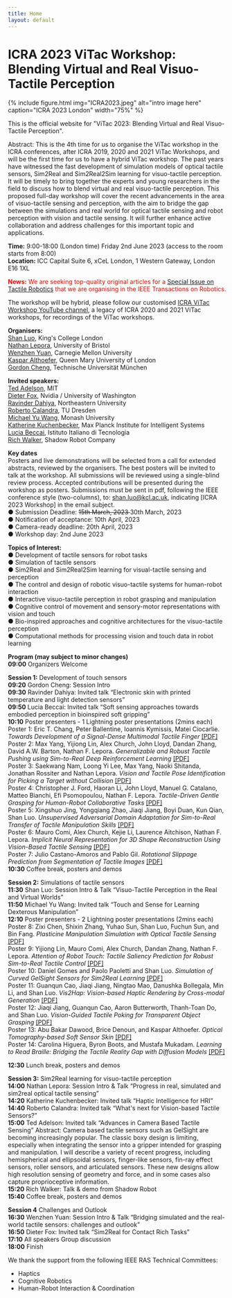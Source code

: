 ```yaml
---
title: Home
layout: default
---
```


# ICRA 2023 ViTac Workshop: Blending Virtual and Real Visuo-Tactile Perception

{% include figure.html img="ICRA2023.jpeg" alt="intro image here" caption="ICRA 2023 London" width="75%" %}

This is the official website for "ViTac 2023: Blending Virtual and Real Visuo-Tactile Perception".

Abstract: This is the 4th time for us to organise the ViTac workshop in the ICRA conferences, after ICRA 2019, 2020 and 2021 ViTac Workshops, and will be the first time for us to have a hybrid ViTac workshop. The past years have witnessed the fast development of simulation models of optical tactile sensors, Sim2Real and Sim2Real2Sim learning for visuo-tactile perception. It will be timely to bring together the experts and young researchers in the field to discuss how to blend virtual and real visuo-tactile perception. This proposed full-day workshop will cover the recent advancements in the area of visuo-tactile sensing and perception, with the aim to bridge the gap between the simulations and real world for optical tactile sensing and robot perception with vision and tactile sensing. It will further enhance active collaboration and address challenges for this important topic and applications.

**Time:**  9:00-18:00 (London time) Friday 2nd June 2023 (access to the room starts from 8:00) <br>
**Location:** ICC Capital Suite 6, xCeL London, 1 Western Gateway, London E16 1XL <br>



<span style="color:red">**News:** We are seeking top-quality original articles for a [Special Issue on Tactile Robotics](https://www.ieee-ras.org/publications/t-ro/special-issues/special-issue-on-tactile-robotics) that we are organising in the IEEE Transactions on Robotics.</span> <br>

The workshop will be hybrid, please follow our customised [ICRA ViTac Workshop YouTube channel](https://www.youtube.com/@ICRAViTacWorkshop/playlists), a legacy of ICRA 2020 and 2021 ViTac workshops, for recordings of the ViTac workshops.

**Organisers:** <br>
[Shan Luo](https://shanluo.github.io/), King's College London <br>
[Nathan Lepora](www.lepora.com), University of Bristol <br>
[Wenzhen Yuan](https://www.ri.cmu.edu/ri-faculty/wenzhen-yuan/), Carnegie Mellon University <br>
[Kaspar Althoefer](http://www.eecs.qmul.ac.uk/profiles/althoeferkaspar.html), Queen Mary University of London <br>
[Gordon Cheng](https://www.professoren.tum.de/en/cheng-gordon), Technische Universität München <br>

**Invited speakers:** <br>
[Ted Adelson](https://www.csail.mit.edu/person/ted-adelson), MIT <br>
[Dieter Fox](http://homes.cs.washington.edu/~fox/), Nvidia / University of Washington <br>
[Ravinder Dahiya](https://rsdahiya.com/), Northeastern University <br>
[Roberto Calandra](https://lasr.org/), TU Dresden <br>
[Michael Yu Wang](https://research.monash.edu/en/persons/michael-wang-2), Monash University <br>
[Katherine Kuchenbecker](https://is.mpg.de/~kjk), Max Planck Institute for Intelligent Systems <br>
[Lucia Beccai](https://www.iit.it/web/soft-biorobotics-perception), Istituto Italiano di Tecnologia <br>
[Rich Walker](https://www.shadowrobot.com/), Shadow Robot Company <br>

**Key dates** <br>
Posters and live demonstrations will be selected from a call for extended abstracts, reviewed by the organisers. The best posters will be invited to talk at the workshop. All submissions will be reviewed using a single-blind review process. Accepted contributions will be presented during the workshop as posters. Submissions must be sent in pdf, following the IEEE conference style (two-columns), to: shan.luo@kcl.ac.uk, indicating [ICRA 2023 Workshop] in the email subject. <br>
●  	Submission Deadline: <s> 15th March, 2023 </s> 30th March, 2023 <br> 
●  	Notification of acceptance: 10th April, 2023 <br>
●  	Camera-ready deadline: 20th April, 2023 <br>
●  	Workshop day: 2nd June 2023 <br>

**Topics of Interest:** <br>
●  	Development of tactile sensors for robot tasks <br>
●  	Simulation of tactile sensors <br>
●  	Sim2Real and Sim2Real2Sim learning for visual-tactile sensing and perception <br>
●  	The control and design of robotic visuo-tactile systems for human-robot interaction <br>
●  	Interactive visuo-tactile perception in robot grasping and manipulation <br>
●  	Cognitive control of movement and sensory-motor representations with vision and touch <br>
●  	Bio-inspired approaches and cognitive architectures for the visuo-tactile perception <br>
●   Computational methods for processing vision and touch data in robot learning <br>

**Program (may subject to minor changes)** <br>
**09:00**	Organizers	Welcome <br>

**Session 1:** Development of touch sensors <br>
**09:20**	Gordon Cheng: Session Intro <br>
**09:30**	Ravinder Dahiya:	Invited talk “Electronic skin with printed temperature and light detection sensors” <br>
**09:50**	Lucia Beccai:	Invited talk “Soft sensing approaches towards embodied perception in bioinspired soft gripping” <br>
**10:10**	Poster presenters - 1	Lightning poster presentations (2mins each) <br>
      Poster 1: Eric T. Chang, Peter Ballentine, Ioannis Kymissis, Matei Ciocarlie. <em> Towards Development of a Signal-Dense Multimodal Tactile Finger </em> [[PDF]](content/ViTac2023_Paper_01.pdf) <br>
      Poster 2: Max Yang, Yijiong Lin, Alex Church, John Lloyd, Dandan Zhang, David A.W. Barton, Nathan F. Lepora. <em> Generalizable and Robust Tactile Pushing using Sim-to-Real Deep Reinforcement Learning </em> [[PDF]](content/ViTac2023_Paper_02.pdf) <br>
      Poster 3: Saekwang Nam, Loong Yi Lee, Max Yang, Naoki Shitanda, Jonathan Rossiter and Nathan Lepora. <em> Vision and Tactile Pose Identification for Picking a Target without Collision </em> [[PDF]](content/ViTac2023_Paper_03.pdf) <br>
      Poster 4: Christopher J. Ford, Haoran Li, John Lloyd, Manuel G. Catalano, Matteo Bianchi, Efi Psomopoulou, Nathan F. Lepora. <em> Tactile-Driven Gentle Grasping for Human-Robot Collaborative Tasks </em> [[PDF]](content/ViTac2023_Paper_04.pdf) <br>
      Poster 5: Xingshuo Jing, Yongqiang Zhao, Jiaqi Jiang, Boyi Duan, Kun Qian, Shan Luo. <em> Unsupervised Adversarial Domain Adaptation for Sim-to-Real Transfer of Tactile Manipulation Skills </em> [[PDF]](content/ViTac2023_Paper_05.pdf) <br>
      Poster 6: Mauro Comi, Alex Church, Kejie Li, Laurence Aitchison, Nathan F. Lepora. <em> Implicit Neural Representation for 3D Shape Reconstruction Using Vision-Based Tactile Sensing </em> [[PDF]](content/ViTac2023_Paper_06.pdf) <br>
      Poster 7: Julio Castano-Amoros and Pablo Gil. <em> Rotational Slippage Prediction from Segmentation of Tactile Images </em> [[PDF]](content/ViTac2023_Paper_07.pdf) <br>
**10:30**	Coffee break, posters and demos <br>

**Session 2:** Simulations of tactile sensors <br>
**11:30**	Shan Luo:	Session Intro & Talk “Visuo-Tactile Perception in the Real and Virtual Worlds” <br>
**11:50**	Michael Yu Wang: 	Invited talk “Touch and Sense for Learning Dexterous Manipulation” <br>
**12:10**	Poster presenters - 2	Lightning poster presentations (2mins each) <br>
      Poster 8: Zixi Chen, Shixin Zhang, Yuhao Sun, Shan Luo, Fuchun Sun, and Bin Fang. <em> Plasticine Manipulation Simulation with Optical Tactile Sensing </em> [[PDF]](content/ViTac2023_Paper_08.pdf) <br>
      Poster 9: Yijiong Lin, Mauro Comi, Alex Church, Dandan Zhang, Nathan F. Lepora. <em> Attention of Robot Touch: Tactile Saliency Prediction for Robust Sim-to-Real Tactile Control </em> [[PDF]](content/ViTac2023_Paper_09.pdf) <br>
      Poster 10: Daniel Gomes and Paolo Paoletti and Shan Luo. <em> Simulation of Curved GelSight Sensors for Sim2Real Learning </em> [[PDF]](content/ViTac2023_Paper_10.pdf) <br>
      Poster 11: Guanqun Cao, Jiaqi Jiang, Ningtao Mao, Danushka Bollegala, Min Li, and Shan Luo. <em> Vis2Hap: Vision-based Haptic Rendering by Cross-modal Generation </em> [[PDF]](content/ViTac2023_Paper_11.pdf) <br>
      Poster 12: Jiaqi Jiang, Guanqun Cao, Aaron Butterworth, Thanh-Toan Do, and Shan Luo. <em> Vision-Guided Tactile Poking for Transparent Object Grasping </em> [[PDF]](content/ViTac2023_Paper_12.pdf) <br>
      Poster 13: Abu Bakar Dawood, Brice Denoun, and Kaspar Althoefer. <em> Optical Tomography-based Soft Sensor Skin </em> [[PDF]](content/ViTac2023_Paper_13.pdf) <br>
      Poster 14: Carolina Higuera, Byron Boots, and Mustafa Mukadam. <em> Learning to Read Braille: Bridging the Tactile Reality Gap with Diffusion Models </em> [[PDF]](content/ViTac2023_Paper_14.pdf) <br>
      
**12:30**	Lunch break, posters and demos <br>

**Session 3:** Sim2Real learning for visuo-tactile perception <br>
**14:00**	Nathan Lepora:	Session Intro & Talk “Progress in real, simulated and sim2real optical tactile sensing” <br>
**14:20**	Katherine Kuchenbecker:	Invited talk “Haptic Intelligence for HRI” <br>
**14:40**	Roberto Calandra:	Invited talk “What's next for Vision-based Tactile Sensors?” <br>
**15:00**	Ted Adelson:	Invited talk “Advances in Camera Based Tactile Sensing” Abstract: Camera based tactile sensors such as GelSight are becoming increasingly popular. The classic boxy design is limiting, especially when integrating the sensor into a gripper intended for grasping and manipulation. I will describe a variety of recent progress, including hemispherical and ellipsoidal sensors, finger-like sensors, fin-ray effect sensors, roller sensors, and articulated sensors. These new designs allow high resolution sensing of geometry and force, and in some cases also capture proprioceptive information. <br>
**15:20**	Rich Walker:	Talk & demo from Shadow Robot <br>
**15:40**	Coffee break, posters and demos <br>

**Session 4**	Challenges and Outlook <br>
**16:30**	Wenzhen Yuan:	Session Intro & Talk “Bridging simulated and the real-world tactile sensors: challenges and outlook” <br>
**16:50**	Dieter Fox: 	Invited talk “Sim2Real for Contact Rich Tasks” <br>
**17:10**	All speakers	Group discussion <br>
**18:00**	Finish <br>

We thank the support from the following IEEE RAS Technical Committees: <br>
-   Haptics <br>
-   Cognitive Robotics <br>
-   Human-Robot Interaction & Coordination <br>


<!-- 
{% include toc.html %}

------

{% include template/credits.html %} -->
